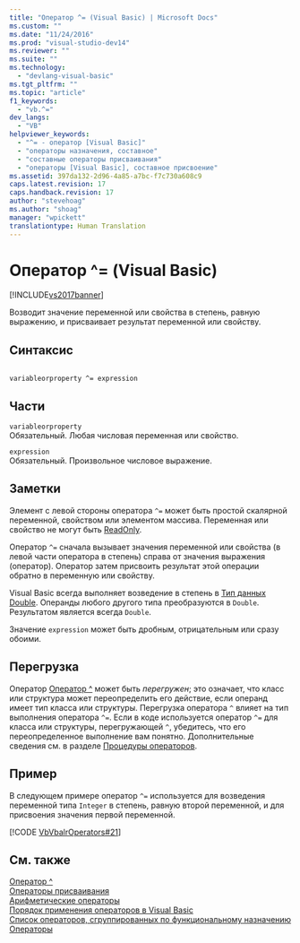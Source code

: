 ```yaml
---
title: "Оператор ^= (Visual Basic) | Microsoft Docs"
ms.custom: ""
ms.date: "11/24/2016"
ms.prod: "visual-studio-dev14"
ms.reviewer: ""
ms.suite: ""
ms.technology: 
  - "devlang-visual-basic"
ms.tgt_pltfrm: ""
ms.topic: "article"
f1_keywords: 
  - "vb.^="
dev_langs: 
  - "VB"
helpviewer_keywords: 
  - "^= - оператор [Visual Basic]"
  - "операторы назначения, составное"
  - "составные операторы присваивания"
  - "операторы [Visual Basic], составное присвоение"
ms.assetid: 397da132-2d96-4a85-a7bc-f7c730a608c9
caps.latest.revision: 17
caps.handback.revision: 17
author: "stevehoag"
ms.author: "shoag"
manager: "wpickett"
translationtype: Human Translation
---
```

# Оператор ^= (Visual Basic)
[!INCLUDE[vs2017banner](../../../csharp/includes/vs2017banner.md)]

Возводит значение переменной или свойства в степень, равную выражению, и присваивает результат переменной или свойству.  
  
## Синтаксис  
  
```  
  
variableorproperty ^= expression  
```  
  
## Части  
 `variableorproperty`  
 Обязательный.  Любая числовая переменная или свойство.  
  
 `expression`  
 Обязательный.  Произвольное числовое выражение.  
  
## Заметки  
 Элемент с левой стороны оператора `^=` может быть простой скалярной переменной, свойством или элементом массива.  Переменная или свойство не могут быть [ReadOnly](../../../visual-basic/language-reference/modifiers/readonly.md).  
  
 Оператор `^=` сначала вызывает значения переменной или свойства \(в левой части оператора в степень\) справа от значения выражения \(оператор\).  Оператор затем присвоить результат этой операции обратно в переменную или свойству.  
  
 Visual Basic всегда выполняет возведение в степень в [Тип данных Double](../../../visual-basic/language-reference/data-types/double-data-type.md).  Операнды любого другого типа преобразуются в `Double`. Результатом является всегда `Double`.  
  
 Значение `expression` может быть дробным, отрицательным или сразу обоими.  
  
## Перегрузка  
 Оператор [Оператор ^](../../../visual-basic/language-reference/operators/exponentiation-operator.md) может быть *перегружен*; это означает, что класс или структура может переопределить его действие, если операнд имеет тип класса или структуры.  Перегрузка оператора `^` влияет на тип выполнения оператора `^=`.  Если в коде используется оператор `^=` для класса или структуры, перегружающей `^`, убедитесь, что его переопределенное выполнение вам понятно.  Дополнительные сведения см. в разделе [Процедуры операторов](../../../visual-basic/programming-guide/language-features/procedures/operator-procedures.md).  
  
## Пример  
 В следующем примере оператор `^=` используется для возведения переменной типа `Integer` в степень, равную второй переменной, и для присвоения значения первой переменной.  
  
 [!CODE [VbVbalrOperators#21](../CodeSnippet/VS_Snippets_VBCSharp/VbVbalrOperators#21)]  
  
## См. также  
 [Оператор ^](../../../visual-basic/language-reference/operators/exponentiation-operator.md)   
 [Операторы присваивания](../../../visual-basic/language-reference/operators/assignment-operators.md)   
 [Арифметические операторы](../../../visual-basic/language-reference/operators/arithmetic-operators.md)   
 [Порядок применения операторов в Visual Basic](../../../visual-basic/language-reference/operators/operator-precedence.md)   
 [Список операторов, сгруппированных по функциональному назначению](../../../visual-basic/language-reference/operators/operators-listed-by-functionality.md)   
 [Операторы](../../../visual-basic/programming-guide/language-features/statements.md)